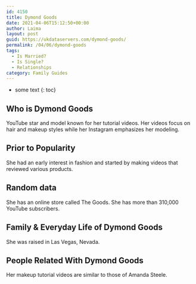 ```yaml
---
id: 4150
title: Dymond Goods
date: 2021-04-06T15:12:50+00:00
author: Laima
layout: post
guid: https://ukdataservers.com/dymond-goods/
permalink: /04/06/dymond-goods
tags:
  - Is Married?
  - Is Single?
  - Relationships
category: Family Guides
---
```


* some text
{: toc}


## Who is Dymond Goods
                  
                  
                  
YouTube star and model known for her tutorial videos. Her videos focus on hair and makeup styles while her Instagram emphasizes her modeling.
                  
              
            
              
            
                
                
                
## Prior to Popularity
                  
                  
                  
She had an early interest in fashion and started by making videos that reviewed various products.
                  
              
            
              
            
                
                
                
## Random data
                  
                  
                  
She has an online store called The Goods. She has more than 310,000 YouTube subscribers.
                  
              
            
              
            
                
                
                
## Family & Everyday Life of Dymond Goods
                  
                  
                  
She was raised in Las Vegas, Nevada.
                  
              
            
              
            
                
                
                
## People Related With Dymond Goods
                  
                  
                  
Her makeup tutorial videos are similar to those of Amanda Steele.
                  
              
            
              
            
                
              
            
              
              
            
            
              
            
          
          
          